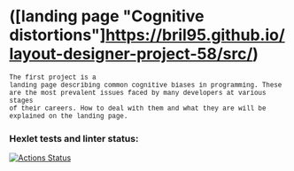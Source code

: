 # ([landing page "Cognitive distortions"]https://bril95.github.io/layout-designer-project-58/src/)

<code style="font-family: Courier New;">The first project is a landing page describing common cognitive biases in programming. These are the most prevalent issues faced by many developers at various stages of their careers. How to deal with them and what they are will be explained on the landing page.
</code>

### Hexlet tests and linter status:
[![Actions Status](https://github.com/bril95/layout-designer-project-58/actions/workflows/hexlet-check.yml/badge.svg)](https://github.com/bril95/layout-designer-project-58/actions)